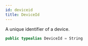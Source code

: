 ```yaml
---
id: deviceid 
title: DeviceId
--- 
```


A unique identifier of a device.

``` swift
public typealias DeviceId = String
```
